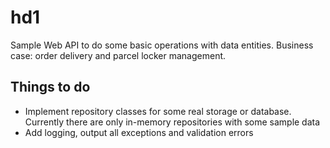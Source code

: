 # hd1

Sample Web API to do some basic operations with data entities. Business case: order delivery and parcel locker management.

## Things to do
- Implement repository classes for some real storage or database. Currently there are only in-memory repositories with some sample data
- Add logging, output all exceptions and validation errors